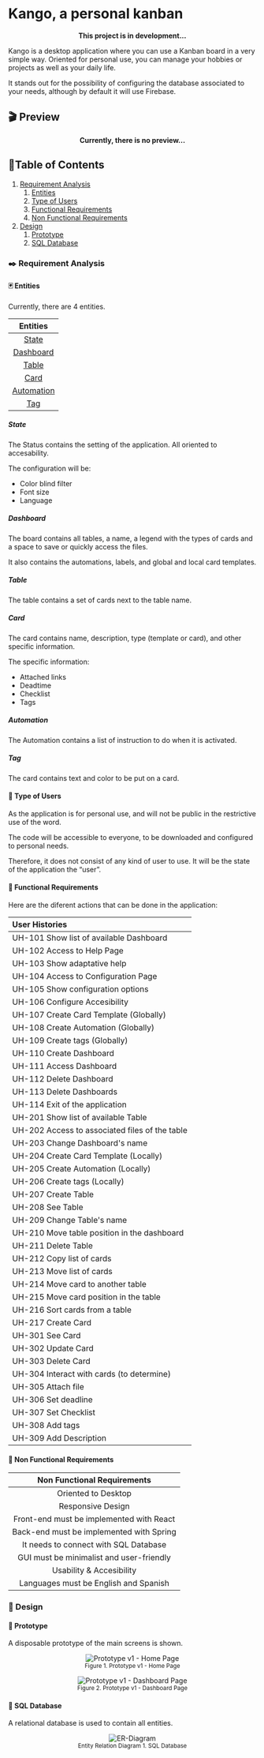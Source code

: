 # Kango, a personal kanban

<p align="center">
<strong>This project is in development...</strong>
</p>

Kango is a desktop application where you can use a Kanban board in a very simple way. Oriented for personal use, you can manage your hobbies or projects as well as your daily life.  

It stands out for the possibility of configuring the database associated to your needs, although by default it will use Firebase.

## :clapper: Preview

<p align="center">
<strong>Currently, there is no preview...</strong>
</p>

## :scroll:Table of Contents

1. [Requirement Analysis](#black_nib-requirement-analysis)
    1. [Entities](#black_joker-entities)
    1. [Type of Users](#busts_in_silhouette-type-of-users)
    1. [Functional Requirements](#wrench-functional-requirements)
    1. [Non Functional Requirements](#electric_plug-non-functional-requirements)
1. [Design](#straight_ruler-design)
    1. [Prototype](#airplane-navigation)
    1. [SQL Database](#dvd-sql-database)

### :black_nib: Requirement Analysis

#### :black_joker: Entities

Currently, there are 4 entities.

| Entities |
| :-: |
| [State](#state) |
| [Dashboard](#dashboard) |
| [Table](#table) |
| [Card](#card) |
| [Automation](#automation) |
| [Tag](#tag) |

##### State

The Status contains the setting of the application. All oriented to accesability.

The configuration will be:
- Color blind filter
- Font size
- Language

##### Dashboard

The board contains all tables, a name, a legend with the types of cards and a space to save or quickly access the files.

It also contains the automations, labels, and global and local card templates.

##### Table

The table contains a set of cards next to the table name.

##### Card

The card contains name, description, type (template or card), and other specific information.

The specific information:
- Attached links
- Deadtime
- Checklist
- Tags

##### Automation

The Automation contains a list of instruction to do when it is activated.

##### Tag

The card contains text and color to be put on a card.


#### :busts_in_silhouette: Type of Users

As the application is for personal use, and will not be public in the restrictive use of the word.

The code will be accessible to everyone, to be downloaded and configured to personal needs.

Therefore, it does not consist of any kind of user to use. It will be the state of the application the “user”.

#### :wrench: Functional Requirements

Here are the diferent actions that can be done in the application:

| User Histories | 
| :-- |
| UH-101 Show list of available Dashboard |
| UH-102 Access to Help Page |
| UH-103 Show adaptative help |
| UH-104 Access to Configuration Page |
| UH-105 Show configuration options |
| UH-106 Configure Accesibility |
| UH-107 Create Card Template (Globally) |
| UH-108 Create Automation (Globally) |
| UH-109 Create tags (Globally) |
| UH-110 Create Dashboard |
| UH-111 Access Dashboard |
| UH-112 Delete Dashboard |
| UH-113 Delete Dashboards |
| UH-114 Exit of the application |
| UH-201 Show list of available Table | 
| UH-202 Access to associated files of the table |
| UH-203 Change Dashboard's name |
| UH-204 Create Card Template (Locally) |
| UH-205 Create Automation (Locally) |
| UH-206 Create tags (Locally) |
| UH-207 Create Table |
| UH-208 See Table |
| UH-209 Change Table's name |
| UH-210 Move table position in the dashboard |
| UH-211 Delete Table |
| UH-212 Copy list of cards |
| UH-213 Move list of cards |
| UH-214 Move card to another table |
| UH-215 Move card position in the table |
| UH-216 Sort cards from a table |
| UH-217 Create Card |
| UH-301 See Card |
| UH-302 Update Card |
| UH-303 Delete Card |
| UH-304 Interact with cards (to determine) |
| UH-305 Attach file |
| UH-306 Set deadline |
| UH-307 Set Checklist |
| UH-308 Add tags |
| UH-309 Add Description |

#### :electric_plug: Non Functional Requirements

| Non Functional Requirements |
| :-: |
| Oriented to Desktop |
| Responsive Design |
| Front-end must be implemented with React |
| Back-end must be implemented with Spring |
| It needs to connect with SQL Database |
| GUI must be minimalist and user-friendly |
| Usability & Accesibility |
| Languages must be English and Spanish  |

### :straight_ruler: Design

#### :bookmark_tabs: Prototype

A disposable prototype of the main screens is shown.

<p align="center">
  <img src="/docs/prototype/v1/Home_Page.png" alt="Prototype v1 - Home Page">
  <br>
  <small>Figure 1. Prototype v1 - Home Page</small>
</p>

<p align="center">
  <img src="/docs/prototype/v1/Dashboard_Page.png" alt="Prototype v1 - Dashboard Page">
  <br>
  <small>Figure 2. Prototype v1 - Dashboard Page</small>
</p>

#### :dvd: SQL Database

A relational database is used to contain all entities.

<p align="center">
  <img src="/docs/diagrams/ER_Model.svg" alt="ER-Diagram">
  <br>
  <small>Entity Relation Diagram 1. SQL Database</small>
</p>